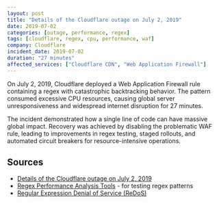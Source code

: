 ```yaml
---
layout: post
title: "Details of the Cloudflare outage on July 2, 2019"
date: 2019-07-02
categories: [outage, performance, regex]
tags: [cloudflare, regex, cpu, performance, waf]
company: Cloudflare
incident_date: 2019-07-02
duration: "27 minutes"
affected_services: ["Cloudflare CDN", "Web Application Firewall"]
---
```


On July 2, 2019, Cloudflare deployed a Web Application Firewall rule containing a regex with catastrophic backtracking behavior. The pattern consumed excessive CPU resources, causing global server unresponsiveness and widespread internet disruption for 27 minutes.

The incident demonstrated how a single line of code can have massive global impact. Recovery was achieved by disabling the problematic WAF rule, leading to improvements in regex testing, staged rollouts, and automated circuit breakers for resource-intensive operations.

<!--more-->


## Sources

- [Details of the Cloudflare outage on July 2, 2019](https://blog.cloudflare.com/details-of-the-cloudflare-outage-on-july-2-2019/)
- [Regex Performance Analysis Tools](https://regex101.com/) - for testing regex patterns
- [Regular Expression Denial of Service (ReDoS)](https://owasp.org/www-community/attacks/Regular_expression_Denial_of_Service_-_ReDoS)